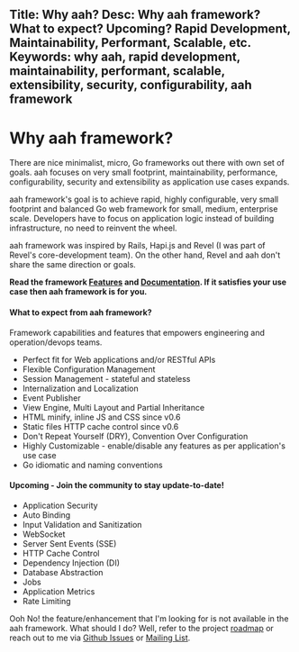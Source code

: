 Title: Why aah?
Desc: Why aah framework? What to expect? Upcoming? Rapid Development, Maintainability, Performant, Scalable, etc.
Keywords: why aah, rapid development, maintainability, performant, scalable, extensibility, security, configurability, aah framework
---
# Why aah framework?

There are nice minimalist, micro, Go frameworks out there with own set of goals. aah focuses on very small footprint,  maintainability, performance, configurability, security and extensibility as application use cases expands.

aah framework's goal is to achieve rapid, highly configurable, very small footprint and balanced Go web framework for small, medium, enterprise scale. Developers have to focus on application logic instead of building infrastructure, no need to reinvent the wheel.

aah framework was inspired by Rails, Hapi.js and Revel (I was part of Revel's core-development team). On the other hand, Revel and aah don't share the same direction or goals.

**Read the framework [Features](/features.html) and [Documentation](https://docs.aahframework.org). If it satisfies your use case then aah framework is for you.**

#### What to expect from aah framework?
Framework capabilities and features that empowers engineering and operation/devops teams.

* Perfect fit for Web applications and/or RESTful APIs
* Flexible Configuration Management
* Session Management - stateful and stateless
* Internalization and Localization
* Event Publisher
* View Engine, Multi Layout and Partial Inheritance
* HTML minify, inline JS and CSS <span class="badge lb-xs">since v0.6</span>
* Static files HTTP cache control <span class="badge lb-xs">since v0.6</span>
* Don't Repeat Yourself (DRY), Convention Over Configuration
* Highly Customizable - enable/disable any features as per application's use case
* Go idiomatic and naming conventions

#### Upcoming - Join the community to stay update-to-date!
* Application Security
* Auto Binding
* Input Validation and Sanitization
* WebSocket
* Server Sent Events (SSE)
* HTTP Cache Control
* Dependency Injection (DI)
* Database Abstraction
* Jobs
* Application Metrics
* Rate Limiting

Ooh No! the feature/enhancement that I'm looking for is not available in the aah framework. What should I do? Well, refer to the project [roadmap](https://github.com/go-aah/aah/projects/3) or reach out to me via [Github Issues](https://github.com/go-aah/aah/issues) or [Mailing List](https://groups.google.com/forum/#!forum/aahframework).
